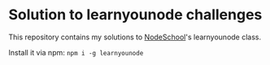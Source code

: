 # Solution to learnyounode challenges

This repository contains my solutions to [NodeSchool](https://nodeschool.io)'s learnyounode class.

Install it via npm:
```npm i -g learnyounode```


